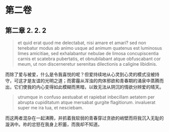 # 第二卷
## 第二章 2. 2. 2

> et quid erat quod me delectabat, nisi amare et amari? sed non tenebatur modus ab animo usque ad animum quatenus est luminosus limes amicitiae, sed exhalabantur nebulae de limosa concupiscentia carnis et scatebra pubertatis, et obnubilabant atque obfuscabant cor meum, ut non discerneretur serenitas dilectionis a caligine libidinis.

而除了爱与被爱，什么是令我喜悦的呢？但爱持续地从心灵到心灵的模式没被持守，可这才是友谊的光明之道；而雾霾从浑浊的肉体邪欲和青春期的涌泉中蒸腾而出，它们使我的内心变得如此模糊而黑暗，以致无法从阴沉的情欲分辨爱的晴天。

> utrumque in confuso aestuabat et rapiebat inbecillam aetatem per abrupta cupiditatum atque mersabat gurgite flagitiorum. invaluerat super me ira tua, et nesciebam.

而这两者混杂在一起沸腾，并抓着我软弱的青春穿过贪欲的峭壁而将我沉入无耻的漩涡中。祢的忿怒在我身上积蓄，而我却不知道。


